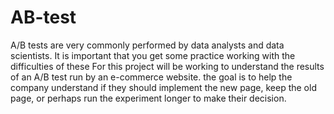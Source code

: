 # AB-test
A/B tests are very commonly performed by data analysts and data scientists. It is important that you get some practice working with the difficulties of these
For this project will be working to understand the results of an A/B test run by an e-commerce website. the goal is to help the 
company understand if they should implement the new page, keep the old page, or perhaps run the experiment longer to make their decision.
